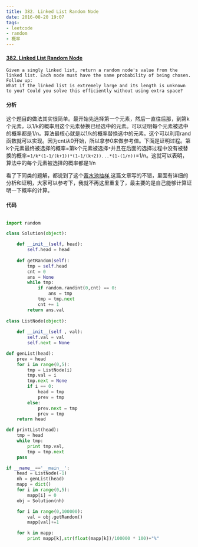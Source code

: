 ```yaml
---
title: 382. Linked List Random Node
date: 2016-08-20 19:07
tags:
- leetcode
- random
- 概率
---
```

#### [382. Linked List Random Node](https://leetcode.com/problems/linked-list-random-node/)

    Given a singly linked list, return a random node's value from the linked list. Each node must have the same probability of being chosen.
    Follow up:
    What if the linked list is extremely large and its length is unknown to you? Could you solve this efficiently without using extra space?

#### 分析

这个题目的做法其实很简单。最开始先选择第一个元素，然后一直往后那，到第k个元素，以1/k的概率用这个元素替换已经选中的元素。可以证明每个元素被选中的概率都是1/n。算法最核心就是以1/k的概率替换选中的元素。这个可以利用rand函数就可以实现。因为cnt从0开始，所以拿参0来做参考值。下面是证明过程。第k个元素最终被选择的概率=第k个元素被选择`*`并且在后面的选择过程中没有被替换的概率=`1/k*(1-1/(k+1))*(1-1/(k+2))...*(1-(1/n))`=1/n。这就可以表明，算法中的每个元素被选择的概率都是1/n

看了下同类的题解，都说到了这个[蓄水池抽样](http://www.cnblogs.com/HappyAngel/archive/2011/02/07/1949762.html),这篇文章写的不错，里面有详细的分析和证明，大家可以参考下，我就不再这里重复了，最主要的是自己能够计算证明一下概率的计算。

#### 代码

```python

import random

class Solution(object):

    def __init__(self, head):
        self.head = head
    
    def getRandom(self):
        tmp = self.head
        cnt = 0
        ans = None
        while tmp:
            if random.randint(0,cnt) == 0:
                ans = tmp
            tmp = tmp.next
            cnt += 1
        return ans.val
       
class ListNode(object):
    
    def __init__(self , val):
        self.val = val
        self.next = None

def genList(head):
    prev = head
    for i in range(0,5):
        tmp = ListNode(i)
        tmp.val = i
        tmp.next = None
        if i == 0:
            head = tmp
            prev = tmp
        else:
            prev.next = tmp
            prev = tmp
    return head

def printList(head):
    tmp = head
    while tmp:
        print tmp.val,
        tmp = tmp.next
    pass

if __name__=='__main__':
    head = ListNode(-1)
    nh = genList(head)
    mapp = dict()
    for i in range(0,5):
        mapp[i] = 0
    obj = Solution(nh)

    for i in range(0,100000):
        val = obj.getRandom()
        mapp[val]+=1

    for k in mapp:
        print mapp[k],str(float(mapp[k])/100000 * 100)+"%"

```
